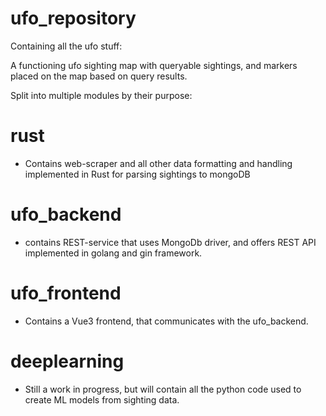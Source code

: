 # ufo_repository
Containing all the ufo stuff:

A functioning ufo sighting map with queryable sightings, and markers placed on the map based on query results.

Split into multiple modules by their purpose:

# rust

- Contains web-scraper and all other data formatting and handling implemented in Rust for parsing sightings to mongoDB

# ufo_backend

- contains REST-service that uses MongoDb driver, and offers REST API implemented in golang and gin framework.

# ufo_frontend

- Contains a Vue3 frontend, that communicates with the ufo_backend.

# deeplearning

- Still a work in progress, but will contain all the python code used to create ML models from sighting data.
